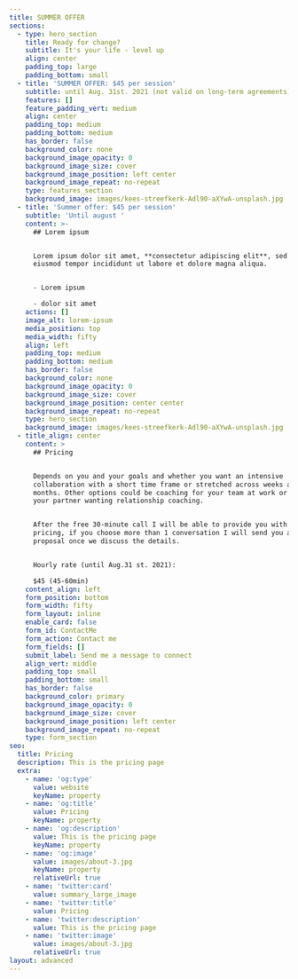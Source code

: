 ```yaml
---
title: SUMMER OFFER
sections:
  - type: hero_section
    title: Ready for change?
    subtitle: It's your life - level up
    align: center
    padding_top: large
    padding_bottom: small
  - title: 'SUMMER OFFER: $45 per session'
    subtitle: until Aug. 31st. 2021 (not valid on long-term agreements)
    features: []
    feature_padding_vert: medium
    align: center
    padding_top: medium
    padding_bottom: medium
    has_border: false
    background_color: none
    background_image_opacity: 0
    background_image_size: cover
    background_image_position: left center
    background_image_repeat: no-repeat
    type: features_section
    background_image: images/kees-streefkerk-Adl90-aXYwA-unsplash.jpg
  - title: 'Summer offer: $45 per session'
    subtitle: 'Until august '
    content: >-
      ## Lorem ipsum


      Lorem ipsum dolor sit amet, **consectetur adipiscing elit**, sed do
      eiusmod tempor incididunt ut labore et dolore magna aliqua.


      - Lorem ipsum

      - dolor sit amet
    actions: []
    image_alt: lorem-ipsum
    media_position: top
    media_width: fifty
    align: left
    padding_top: medium
    padding_bottom: medium
    has_border: false
    background_color: none
    background_image_opacity: 0
    background_image_size: cover
    background_image_position: center center
    background_image_repeat: no-repeat
    type: hero_section
    background_image: images/kees-streefkerk-Adl90-aXYwA-unsplash.jpg
  - title_align: center
    content: >
      ## Pricing


      Depends on you and your goals and whether you want an intensive
      collaboration with a short time frame or stretched across weeks and
      months. Other options could be coaching for your team at work or you and
      your partner wanting relationship coaching.


      After the free 30-minute call I will be able to provide you with ballpark
      pricing, if you choose more than 1 conversation I will send you a detailed
      proposal once we discuss the details.


      Hourly rate (until Aug.31 st. 2021):

      $45 (45-60min)
    content_align: left
    form_position: bottom
    form_width: fifty
    form_layout: inline
    enable_card: false
    form_id: ContactMe
    form_action: Contact me
    form_fields: []
    submit_label: Send me a message to connect
    align_vert: middle
    padding_top: small
    padding_bottom: small
    has_border: false
    background_color: primary
    background_image_opacity: 0
    background_image_size: cover
    background_image_position: left center
    background_image_repeat: no-repeat
    type: form_section
seo:
  title: Pricing
  description: This is the pricing page
  extra:
    - name: 'og:type'
      value: website
      keyName: property
    - name: 'og:title'
      value: Pricing
      keyName: property
    - name: 'og:description'
      value: This is the pricing page
      keyName: property
    - name: 'og:image'
      value: images/about-3.jpg
      keyName: property
      relativeUrl: true
    - name: 'twitter:card'
      value: summary_large_image
    - name: 'twitter:title'
      value: Pricing
    - name: 'twitter:description'
      value: This is the pricing page
    - name: 'twitter:image'
      value: images/about-3.jpg
      relativeUrl: true
layout: advanced
---
```

